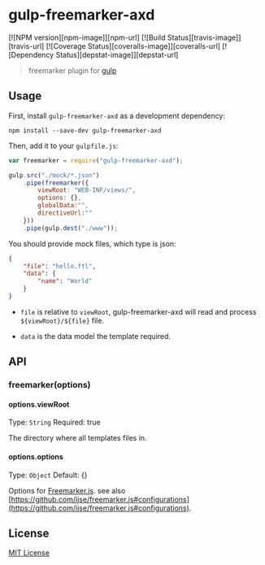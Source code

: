
# gulp-freemarker-axd
[![NPM version][npm-image]][npm-url] [![Build Status][travis-image]][travis-url]  [![Coverage Status][coveralls-image]][coveralls-url] [![Dependency Status][depstat-image]][depstat-url]

> freemarker plugin for [gulp](https://github.com/wearefractal/gulp)

## Usage

First, install `gulp-freemarker-axd` as a development dependency:

```shell
npm install --save-dev gulp-freemarker-axd
```

Then, add it to your `gulpfile.js`:

```javascript
var freemarker = require("gulp-freemarker-axd");

gulp.src("./mock/*.json")
	.pipe(freemarker({
		viewRoot: "WEB-INF/views/",
		options: {},
		globalData:"",
        directiveUrl:""
	}))
	.pipe(gulp.dest("./www"));
```

You should provide mock files, which type is json:

```json
{
	"file": "hello.ftl",
	"data": {
		"name": "World"
	}
}
```


* `file` is relative to `viewRoot`, gulp-freemarker-axd will read and process `${viewRoot}/${file}` file.

* `data` is the data model the template required.


## API

### freemarker(options)

#### options.viewRoot
Type: `String`
Required: true

The directory where all templates files in.

#### options.options
Type: `Object`
Default: {}

Options for [Freemarker.js](http://github.com/ijse/freemarker.js). see also [https://github.com/ijse/freemarker.js#configurations](https://github.com/ijse/freemarker.js#configurations).


## License

[MIT License](http://en.wikipedia.org/wiki/MIT_License)
 
